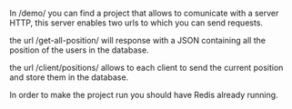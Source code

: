 In /demo/ you can find a project that allows to comunicate with a server HTTP, this server enables two urls to which you can send requests.

the url /get-all-position/ will response with a JSON containing all the position of the users in the database.

the url /client/positions/ allows to each client to send the current position and store them in the database.

In order to make the project run you should have Redis already running.
